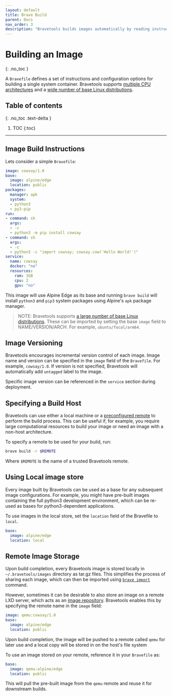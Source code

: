 ```yaml
---
layout: default
title: Brave Build
parent: Docs
nav_order: 3
description: "Bravetools builds images automatically by reading instructions from a Bravefile."
---
```


# Building an Image
{: .no_toc }

A `Bravefile` defines a set of instructions and configuration options for building a single system container. Bravetools supports [multiple CPU architectures](https://linuxcontainers.org/lxd/docs/master/architectures/) and a [wide number of base Linux distributions](https://uk.lxd.images.canonical.com).

## Table of contents
{: .no_toc .text-delta }

1. TOC
{:toc}

---

## Image Build Instructions

Lets consider a simple `Bravefile`:

```yaml
image: cowsay/1.0
base:
  image: alpine/edge
  location: public
packages:
  manager: apk
  system:
  - python3
  - py3-pip
run:
- command: sh
  args:
  - -c
  - python3 -m pip install cowsay
- command: sh
  args:
  - -c
  - python3 -c "import cowsay; cowsay.cow('Hello World!')"
service:
  name: cowsay
  docker: "no"
  resources:
    ram: 1GB
    cpu: 2
    gpu: "no"

```

This image will use Alpine Edge as its base and running `brave build` will install `python3` and `pip3` system packages using Alpine's `apk` package manager.

> NOTE: Bravetools supports [a large number of base Linux distributions](https://uk.lxd.images.canonical.com). These can be imported by setting the base `image` field to NAME/VERSION/ARCH. For example, `ubuntu/focal/arm64`.

## Image Versioning
Bravetools encourages incremental version control of each image. Image name and version can be specified in the `image` field of the `Bravefile`. For example, `cowsay/1.0`. If version is not specified, Bravetools will automatically add `untagged` label to the image.

Specific image version can be referenced in the `service` section during deployment.

## Specifying a Build Host
Bravetools can use either a local machine or a [preconfigured remote](remotes.md) to perform the build process. This can be useful if, for example, you require large computational resources to build your image or need an image with a non-host architecture.

To specify a remote to be used for your build, run:

```bash
brave build -r $REMOTE
```

Where `$REMOTE` is the name of a trusted Bravetools remote.

## Using Local image store
Every image built by Bravetools can be used as a base for any subsequent image configurations. For example, you might have pre-built images containing the full python3 development environment, which can be re-used as bases for python3-dependent applications.

To use images in the local store, set the `location` field of the Bravefile to `local`.
```yaml
base:
  image: alpine/edge
  location: local
```

## Remote Image Storage
Upon build completion, every Bravetools image is stored locally in `~/.bravetools/images` directory as tar.gz files. This simplifies the process of sharing each image, which can then be imported using [`brave import`](cli/brave_import.md) command.

However, sometimes it can be desirable to also store an image on a remote LXD server, which acts as an [image repository](https://linuxcontainers.org/lxd/docs/master/image-handling/#remote-image-server-lxd-or-simplestreams). Bravetools enables this by specifying the remote name in the `image` field:

```yaml
image: qemu:cowsay/1.0
base:
  image: alpine/edge
  location: public
```

Upon build completion, the image will be pushed to a remote called `qemu` for later use and a local copy will be stored in on the host's file system

To use an image stored on your remote, reference it in your `Bravefile` as:

```yaml
base:
  image: qemu:alpine/edge
  location: public
```

This will pull the pre-built image from the `qemu` remote and reuse it for downstream builds.